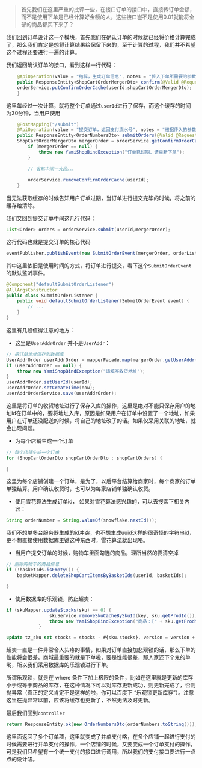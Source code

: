 > 首先我们在这里严重的批评一些，在接口订单的接口中，直接传订单金额，而不是使用下单是已经计算好金额的人，这些接口岂不是使用0.01就能将全部的商品都买下来了？



我们回到订单设计这一个模块，首先我们在确认订单的时候就已经将价格计算完成了，那么我们肯定是想将计算结果给保留下来的，至于计算的过程，我们并不希望这个过程还要进行一遍的计算。



我们返回确认订单的接口，看到这样一行代码：

```java
	@ApiOperation(value = "结算，生成订单信息", notes = "传入下单所需要的参数进行下单")
    public ResponseEntity<ShopCartOrderMergerDto> confirm(@Valid @RequestBody OrderParam orderParam) {
    orderService.putConfirmOrderCache(userId,shopCartOrderMergerDto);
    }
```



这里每经过一次计算，就将整个订单通过`userId`进行了保存，而这个缓存的时间为30分钟，当用户使用

```java
    @PostMapping("/submit")
    @ApiOperation(value = "提交订单，返回支付流水号", notes = "根据传入的参数判断是否为购物车提交订单，同时对购物车进行删除，用户开始进行支付")
    public ResponseEntity<OrderNumbersDto> submitOrders(@Valid @RequestBody SubmitOrderParam submitOrderParam) {
    ShopCartOrderMergerDto mergerOrder = orderService.getConfirmOrderCache(userId);
        if (mergerOrder == null) {
            throw new YamiShopBindException("订单已过期，请重新下单");
        }
        
        // 省略中间一大段。。。
        
        orderService.removeConfirmOrderCache(userId);
    }
```

当无法获取缓存的时候告知用户订单过期，当订单进行提交完毕的时候，将之前的缓存给清除。



我们又回到提交订单中间这几行代码：

```java
List<Order> orders = orderService.submit(userId,mergerOrder);
```

这行代码也就是提交订单的核心代码

```java
eventPublisher.publishEvent(new SubmitOrderEvent(mergerOrder, orderList));
```

其中这里依旧是使用时间的方式，将订单进行提交，看下这个`SubmitOrderEvent`的默认监听事件。

```java
@Component("defaultSubmitOrderListener")
@AllArgsConstructor
public class SubmitOrderListener {
    public void defaultSubmitOrderListener(SubmitOrderEvent event) {
        // ...
    }
}
```



这里有几段值得注意的地方：

- 这里是`UserAddrOrder` 并不是`UserAddr`：

```java
// 把订单地址保存到数据库
UserAddrOrder userAddrOrder = mapperFacade.map(mergerOrder.getUserAddr(), UserAddrOrder.class);
if (userAddrOrder == null) {
    throw new YamiShopBindException("请填写收货地址");
}
userAddrOrder.setUserId(userId);
userAddrOrder.setCreateTime(now);
userAddrOrderService.save(userAddrOrder);
```

这里是将订单的收货地址进行了保存入库的操作，这里是绝对不能只保存用户的地址id在订单中的，要将地址入库，原因是如果用户在订单中设置了一个地址，如果用户在订单还没配送的时候，将自己的地址改了的话。如果仅采用关联的地址，就会出现问题。



- 为每个店铺生成一个订单

```java
// 每个店铺生成一个订单
for (ShopCartOrderDto shopCartOrderDto : shopCartOrders) {
    
}
```

这里为每个店铺创建一个订单，是为了，以后平台结算给商家时，每个商家的订单单独结算。用户确认收货时，也可以为每家店铺单独确认收货。



- 使用雪花算法生成订单id， 如果对雪花算法感兴趣的，可以去搜索下相关内容：

```java
String orderNumber = String.valueOf(snowflake.nextId());
```

我们不想单多台服务器生成的id冲突，也不想生成uuid这样的很奇怪的字符串id，更不想直接使用数据库主键这种东西时，雪花算法就出现咯。



- 当用户提交订单的时候，购物车里面勾选的商品，理所当然的要清空掉

```java
// 删除购物车的商品信息
if (!basketIds.isEmpty()) {
    basketMapper.deleteShopCartItemsByBasketIds(userId, basketIds);

}
```



- 使用数据库的乐观锁，防止超卖：

```java
if (skuMapper.updateStocks(sku) == 0) {
                skuService.removeSkuCacheBySkuId(key, sku.getProdId());
                throw new YamiShopBindException("商品：[" + sku.getProdName() + "]库存不足");
            }
```

```sql
update tz_sku set stocks = stocks - #{sku.stocks}, version = version + 1,update_time = NOW() where sku_id = #{sku.skuId} and #{sku.stocks} &lt;= stocks
```

超卖一直是一件非常令人头疼的事情，如果对订单直接加悲观锁的话，那么下单的性能将会很差。商城最重要的就是下单啦，要是性能很差，那人家还下个鬼的单哟，所以我们采用数据库的乐观锁进行下单。

所谓乐观锁，就是在 where 条件下加上极限的条件，比如在这里就是更新的库存小于或等于商品的库存，在这种情况下可以对库存更新成功，则更新完成了，否则抛异常（真正的定义肯定不是这样的啦，你可以百度下 “乐观锁更新库存”）。注意这里在抛异常以前，应该将缓存也更新了，不然无法及时更新。



最后我们回到`controller`

```java
return ResponseEntity.ok(new OrderNumbersDto(orderNumbers.toString()));
```

这里面返回了多个订单项，这里就变成了并单支付咯，在多个店铺一起进行支付的时候需要进行并单支付的操作，一个店铺的时候，又要变成一个订单支付的操作，可是我们只希望有一个统一支付的接口进行调用，所以我们的支付接口要进行一点点的设计咯。





